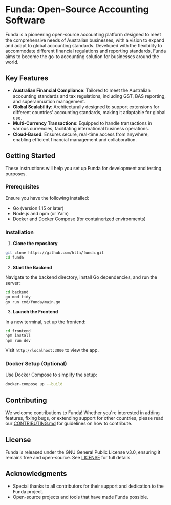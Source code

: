 # Funda: Open-Source Accounting Software

Funda is a pioneering open-source accounting platform designed to meet the comprehensive needs of Australian businesses, with a vision to expand and adapt to global accounting standards. Developed with the flexibility to accommodate different financial regulations and reporting standards, Funda aims to become the go-to accounting solution for businesses around the world.

## Key Features

- **Australian Financial Compliance**: Tailored to meet the Australian accounting standards and tax regulations, including GST, BAS reporting, and superannuation management.
- **Global Scalability**: Architecturally designed to support extensions for different countries' accounting standards, making it adaptable for global use.
- **Multi-Currency Transactions**: Equipped to handle transactions in various currencies, facilitating international business operations.
- **Cloud-Based**: Ensures secure, real-time access from anywhere, enabling efficient financial management and collaboration.

## Getting Started

These instructions will help you set up Funda for development and testing purposes.

### Prerequisites

Ensure you have the following installed:

- Go (version 1.15 or later)
- Node.js and npm (or Yarn)
- Docker and Docker Compose (for containerized environments)

### Installation

1. **Clone the repository**

```bash
git clone https://github.com/hlta/funda.git
cd funda
```

2. **Start the Backend**

Navigate to the backend directory, install Go dependencies, and run the server:

```bash
cd backend
go mod tidy
go run cmd/funda/main.go
```

3. **Launch the Frontend**

In a new terminal, set up the frontend:

```bash
cd frontend
npm install
npm run dev
```

Visit `http://localhost:3000` to view the app.

### Docker Setup (Optional)

Use Docker Compose to simplify the setup:

```bash
docker-compose up --build
```

## Contributing

We welcome contributions to Funda! Whether you're interested in adding features, fixing bugs, or extending support for other countries, please read our [CONTRIBUTING.md](CONTRIBUTING.md) for guidelines on how to contribute.

## License

Funda is released under the GNU General Public License v3.0, ensuring it remains free and open-source. See [LICENSE](LICENSE) for full details.

## Acknowledgments

- Special thanks to all contributors for their support and dedication to the Funda project.
- Open-source projects and tools that have made Funda possible.
```
